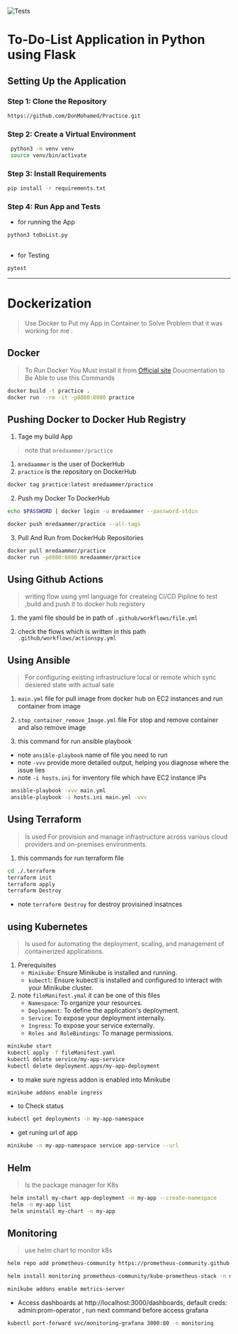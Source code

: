 ![Tests](https://github.com/DonMohamed/Practice/actions/workflows/actionspy.yml/badge.svg)

# To-Do-List Application in Python using Flask

## Setting Up the Application

### Step 1: Clone the Repository

```sh
https://github.com/DonMohamed/Practice.git

```

### Step 2: Create a Virtual Environment

```bash
 python3 -m venv venv
 source venv/bin/activate
 ```

### Step 3: Install Requirements

```bash
pip install -r requirements.txt
```

### Step 4: Run App and Tests
- for running the App
```bash
python3 toDoList.py 
          
```
- for Testing
```bash
pytest  

```

----------------------------------------
# Dockerization 
> Use Docker to Put my App in Container to Solve Problem that it was working for me .

## Docker 
> To Run Docker You Must install it from [Official site](https://docs.docker.com/engine/install/ubuntu/) Doucmentation to Be Able to use this Commands 

```bash
docker build -t practice .
docker run --rm -it -p8080:8080 practice
``` 
## Pushing Docker to Docker Hub Registry
1. Tage my build App 
> note that `mredaammer/practice`
1.  `mredaammer` is the user of DockerHub
2.  `practice`   is the repository on DockerHub
```bash
docker tag practice:latest mredaammer/practice
```
2. Push my Docker To DockerHub
```bash
echo $PASSWORD | docker login -u mredaammer --password-stdin

docker push mredaammer/practice --all-tags
``` 
3. Pull And Run from DockerHub Repositories 
```bash
docker pull mredaammer/practice
docker run -p8080:8080 mredaammer/practice
```
## Using Github Actions 
 > writing flow using yml language for createing CI/CD Pipline to test ,build and push it to docker hub registery 
 1. the yaml file should be in path of `.github/workflows/file.yml`

 2. check the flows which is written in this path `.github/workflows/actionspy.yml`

 ## Using Ansible
 > For configuring existing infrastructure local or remote which sync desiered state with actual sate
 1. `main.yml` file for  pull image from docker hub on EC2 instances and run container from image
 2. `stop_container_remove_Image.yml` file For stop and remove container and also remove image 

 3. this command for run ansible playbook
  - note `ansible-playbook` name of file you need to run
  - note `-vvv` provide more detailed output, helping you diagnose where the issue lies
  - note `-i hosts.ini` for inventory file which have EC2 instance IPs
  
 ```bash
  ansible-playbook -vvv main.yml
  ansible-playbook -i hosts.ini main.yml -vvv

  ```
  ## Using Terraform 
  > Is used For provision and manage infrastructure across various cloud providers and on-premises environments.
  1. this commands for run terraform file 
   
   ```bash
   cd ./.terraform
   terraform init
   terraform apply
   terraform Destroy 
   ```
   - note `terraform Destroy` for destroy provisined insatnces 

  ## using Kubernetes 
  > Is used for  automating the deployment, scaling, and management of containerized applications.  
  1. Prerequisites
        - `Minikube`: Ensure Minikube is installed and running.
        - `kubectl`: Ensure kubectl is installed and configured to         interact with your Minikube cluster.
  2. note `fileManifest.ymal` it can be one of this files
        - `Namespace`: To organize your resources.
        - `Deployment`: To define the application's deployment.
        - `Service`: To expose your deployment internally.
        - `Ingress`: To expose your service externally.
        - `Roles and RoleBindings`: To manage permissions.

   
   ```bash
   minikube start
   kubectl apply -f fileManifest.yaml
   kubectl delete service/my-app-service
   kubectl delete deployment.apps/my-app-deployment

   ```
   - to make sure ngress addon is enabled into Minikube
   ```bash
   minikube addons enable ingress

   ```
   - to Check status
   ```bash
   kubectl get deployments -n my-app-namespace 

   ```
   - get runing url of app
   ``` bash
   minikube -n my-app-namespace service app-service --url
   
   ```
## Helm
> Is the package manager for K8s
```sh
 helm install my-chart app-deployment -n my-app --create-namespace
 helm -n my-app list
 helm uninstall my-chart -n my-app
```
## Monitoring
> use helm chart to monitor k8s
```sh
helm repo add prometheus-community https://prometheus-community.github.io/helm-charts

helm install monitoring prometheus-community/kube-prometheus-stack -n monitoring --create-namespace

minikube addons enable metrics-server
```
- Access dashboards at http://localhost:3000/dashboards, default creds: admin:prom-operator , run next command before access grafana
```sh
kubectl port-forward svc/monitoring-grafana 3000:80 -n monitoring

```

